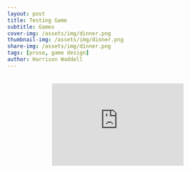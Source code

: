 ```yaml
---
layout: post
title: Testing Game
subtitle: Games
cover-img: /assets/img/dinner.png
thumbnail-img: /assets/img/dinner.png
share-img: /assets/img/dinner.png
tags: [prose, game design]
author: Harrison Waddell
---
```


<style>
.full-width-iframe {
  width: 100vw;                       /* span full width of viewport */
  margin-left: calc(-50vw + 50%);     /* break out of centered post column */
  display: flex;
  justify-content: center;
  margin-top: 2rem;
  margin-bottom: 2rem;
}

.full-width-iframe iframe {
  display: block;
  border: none;
  max-width: 100%;                    /* don’t overflow small screens */
  aspect-ratio: 16 / 10;              /* keep game’s proportions */
  height: auto;
}
</style>

<div class="full-width-iframe">
  <iframe src="https://hswaggle.github.io/github.io/GAME/index.html">
  </iframe>
</div>
